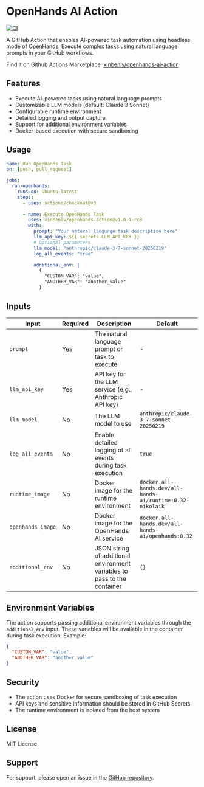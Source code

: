 # OpenHands AI Action

[![CI](https://github.com/xinbenlv/openhands-action/actions/workflows/test-action.yml/badge.svg?branch=main)](https://github.com/xinbenlv/openhands-action/actions/workflows/test-action.yml?query=branch%3Amain)

A GitHub Action that enables AI-powered task automation using headless mode of 
[OpenHands](https://github.com/All-Hands-AI/OpenHands). 
Execute complex tasks using natural language prompts in your GitHub workflows.

Find it on Github Actions Marketplace: [xinbenlv/openhands-ai-action](https://github.com/marketplace/actions/openhands-ai-action)

## Features

- Execute AI-powered tasks using natural language prompts
- Customizable LLM models (default: Claude 3 Sonnet)
- Configurable runtime environment
- Detailed logging and output capture
- Support for additional environment variables
- Docker-based execution with secure sandboxing

## Usage

```yaml
name: Run OpenHands Task
on: [push, pull_request]

jobs:
  run-openhands:
    runs-on: ubuntu-latest
    steps:
      - uses: actions/checkout@v3
      
      - name: Execute OpenHands Task
        uses: xinbenlv/openhands-action@v1.0.1-rc3
        with:
          prompt: "Your natural language task description here"
          llm_api_key: ${{ secrets.LLM_API_KEY }}
          # Optional parameters
          llm_model: "anthropic/claude-3-7-sonnet-20250219"
          log_all_events: "true"

          additional_env: |
            {
              "CUSTOM_VAR": "value",
              "ANOTHER_VAR": "another_value"
            }
```

## Inputs

| Input | Required | Description | Default |
|-------|----------|-------------|---------|
| `prompt` | Yes | The natural language prompt or task to execute | - |
| `llm_api_key` | Yes | API key for the LLM service (e.g., Anthropic API key) | - |
| `llm_model` | No | The LLM model to use | `anthropic/claude-3-7-sonnet-20250219` |
| `log_all_events` | No | Enable detailed logging of all events during task execution | `true` |
| `runtime_image` | No | Docker image for the runtime environment | `docker.all-hands.dev/all-hands-ai/runtime:0.32-nikolaik` |
| `openhands_image` | No | Docker image for the OpenHands AI service | `docker.all-hands.dev/all-hands-ai/openhands:0.32` |
| `additional_env` | No | JSON string of additional environment variables to pass to the container | `{}` |

## Environment Variables

The action supports passing additional environment variables through the `additional_env` input. These variables will be available in the container during task execution. Example:

```json
{
  "CUSTOM_VAR": "value",
  "ANOTHER_VAR": "another_value"
}
```

## Security

- The action uses Docker for secure sandboxing of task execution
- API keys and sensitive information should be stored in GitHub Secrets
- The runtime environment is isolated from the host system

## License

MIT License

## Support

For support, please open an issue in the [GitHub repository](https://github.com/xinbenlv/openhands-action).
